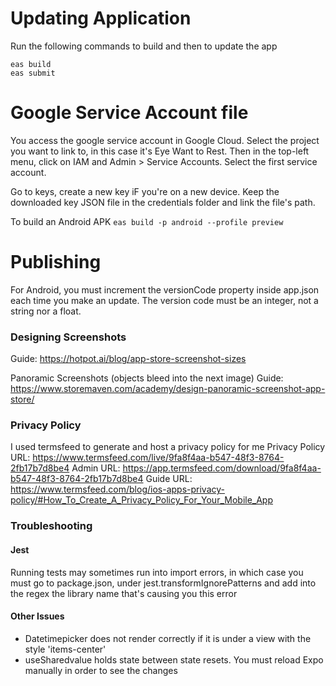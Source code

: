 # Updating Application
Run the following commands to build and then to update the app
```
eas build
eas submit
```

# Google Service Account file
You access the google service account in Google Cloud. Select the project you want to link to, in this case it's Eye Want to Rest. Then in the top-left menu, click on IAM and Admin > Service Accounts. Select the first service account.

Go to keys, create a new key iF you're on a new device. Keep the downloaded key JSON file in the credentials folder and link the file's path.

To build an Android APK ```eas build -p android --profile preview```

# Publishing
For Android, you must increment the versionCode property inside app.json each time you make an update. The version code must be an integer, not a string nor a float.

### Designing Screenshots
Guide: https://hotpot.ai/blog/app-store-screenshot-sizes

Panoramic Screenshots (objects bleed into the next image) Guide: 
https://www.storemaven.com/academy/design-panoramic-screenshot-app-store/

### Privacy Policy
I used termsfeed to generate and host a privacy policy for me
Privacy Policy URL: https://www.termsfeed.com/live/9fa8f4aa-b547-48f3-8764-2fb17b7d8be4
Admin URL: https://app.termsfeed.com/download/9fa8f4aa-b547-48f3-8764-2fb17b7d8be4
Guide URL: https://www.termsfeed.com/blog/ios-apps-privacy-policy/#How_To_Create_A_Privacy_Policy_For_Your_Mobile_App


### Troubleshooting
#### Jest
Running tests may sometimes run into import errors, in which case you must go to package.json, under jest.transformIgnorePatterns and add into the regex the library name that's causing you this error

#### Other Issues
- Datetimepicker does not render correctly if it is under a view with the style 'items-center'
- useSharedvalue holds state between state resets. You must reload Expo manually in order to see the changes